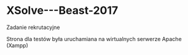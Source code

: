 # XSolve---Beast-2017
Zadanie rekrutacyjne

Strona dla testów była uruchamiana na wirtualnych serwerze Apache (Xampp)
